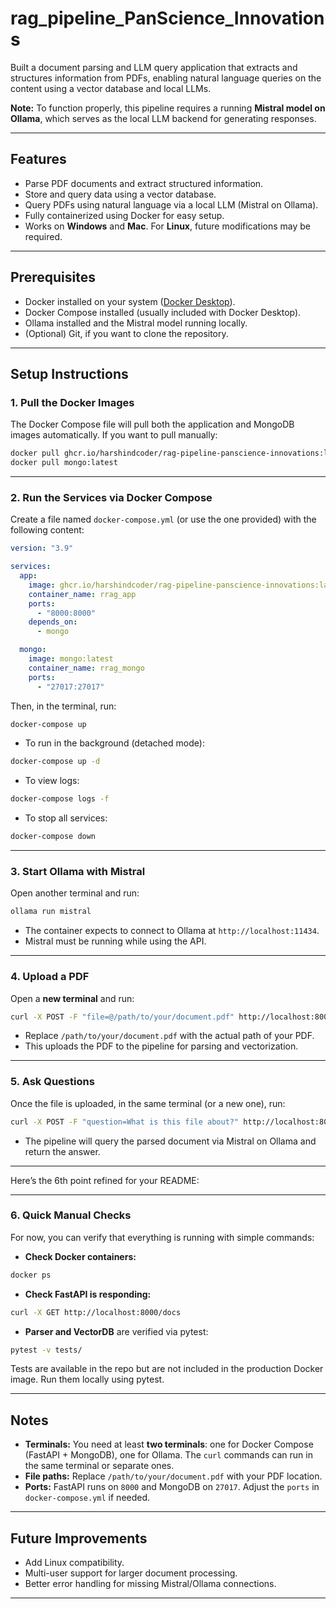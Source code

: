 # rag_pipeline_PanScience_Innovations

Built a document parsing and LLM query application that extracts and structures information from PDFs, enabling natural language queries on the content using a vector database and local LLMs.

**Note:** To function properly, this pipeline requires a running **Mistral model on Ollama**, which serves as the local LLM backend for generating responses.

---

## Features

- Parse PDF documents and extract structured information.
- Store and query data using a vector database.
- Query PDFs using natural language via a local LLM (Mistral on Ollama).
- Fully containerized using Docker for easy setup.
- Works on **Windows** and **Mac**. For **Linux**, future modifications may be required.

---

## Prerequisites

- Docker installed on your system ([Docker Desktop](https://www.docker.com/products/docker-desktop)).
- Docker Compose installed (usually included with Docker Desktop).
- Ollama installed and the Mistral model running locally.
- (Optional) Git, if you want to clone the repository.

---

## Setup Instructions

### 1. Pull the Docker Images

The Docker Compose file will pull both the application and MongoDB images automatically. If you want to pull manually:

```bash
docker pull ghcr.io/harshindcoder/rag-pipeline-panscience-innovations:latest
docker pull mongo:latest
````

---

### 2. Run the Services via Docker Compose

Create a file named `docker-compose.yml` (or use the one provided) with the following content:

```yaml
version: "3.9"

services:
  app:
    image: ghcr.io/harshindcoder/rag-pipeline-panscience-innovations:latest
    container_name: rrag_app
    ports:
      - "8000:8000"
    depends_on:
      - mongo

  mongo:
    image: mongo:latest
    container_name: rrag_mongo
    ports:
      - "27017:27017"
```

Then, in the terminal, run:

```bash
docker-compose up
```

* To run in the background (detached mode):

```bash
docker-compose up -d
```

* To view logs:

```bash
docker-compose logs -f
```

* To stop all services:

```bash
docker-compose down
```

---

### 3. Start Ollama with Mistral

Open another terminal and run:

```bash
ollama run mistral
```

* The container expects to connect to Ollama at `http://localhost:11434`.
* Mistral must be running while using the API.

---

### 4. Upload a PDF

Open a **new terminal** and run:

```bash
curl -X POST -F "file=@/path/to/your/document.pdf" http://localhost:8000/upload
```

* Replace `/path/to/your/document.pdf` with the actual path of your PDF.
* This uploads the PDF to the pipeline for parsing and vectorization.

---

### 5. Ask Questions

Once the file is uploaded, in the same terminal (or a new one), run:

```bash
curl -X POST -F "question=What is this file about?" http://localhost:8000/ask
```

* The pipeline will query the parsed document via Mistral on Ollama and return the answer.

---

Here’s the 6th point refined for your README:

---

### 6. Quick Manual Checks

For now, you can verify that everything is running with simple commands:

* **Check Docker containers:**

```bash
docker ps
```

* **Check FastAPI is responding:**

```bash
curl -X GET http://localhost:8000/docs
```

* **Parser and VectorDB** are verified via pytest:

```bash
pytest -v tests/
```
Tests are available in the repo but are not included in the production Docker image. Run them locally using pytest.

---

## Notes

* **Terminals:** You need at least **two terminals**: one for Docker Compose (FastAPI + MongoDB), one for Ollama. The `curl` commands can run in the same terminal or separate ones.
* **File paths:** Replace `/path/to/your/document.pdf` with your PDF location.
* **Ports:** FastAPI runs on `8000` and MongoDB on `27017`. Adjust the `ports` in `docker-compose.yml` if needed.

---

## Future Improvements

* Add Linux compatibility.
* Multi-user support for larger document processing.
* Better error handling for missing Mistral/Ollama connections.

---


